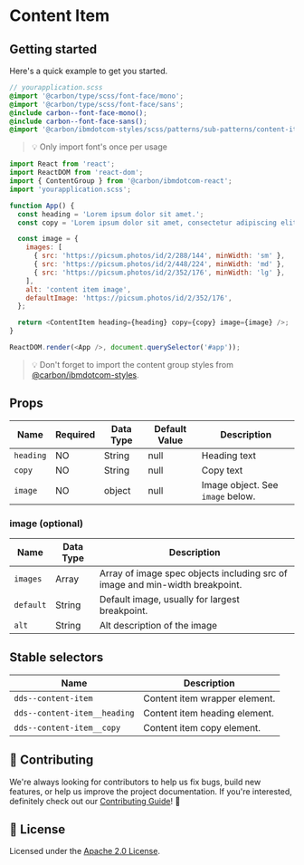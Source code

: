 # Content Item

## Getting started

Here's a quick example to get you started.

```scss
// yourapplication.scss
@import '@carbon/type/scss/font-face/mono';
@import '@carbon/type/scss/font-face/sans';
@include carbon--font-face-mono();
@include carbon--font-face-sans();
@import '@carbon/ibmdotcom-styles/scss/patterns/sub-patterns/content-item';
```

> 💡 Only import font's once per usage

```javascript
import React from 'react';
import ReactDOM from 'react-dom';
import { ContentGroup } from '@carbon/ibmdotcom-react';
import 'yourapplication.scss';

function App() {
  const heading = 'Lorem ipsum dolor sit amet.';
  const copy = 'Lorem ipsum dolor sit amet, consectetur adipiscing elit.';

  const image = {
    images: [
      { src: 'https://picsum.photos/id/2/288/144', minWidth: 'sm' },
      { src: 'https://picsum.photos/id/2/448/224', minWidth: 'md' },
      { src: 'https://picsum.photos/id/2/352/176', minWidth: 'lg' },
    ],
    alt: 'content item image',
    defaultImage: 'https://picsum.photos/id/2/352/176',
  };

  return <ContentItem heading={heading} copy={copy} image={image} />;
}

ReactDOM.render(<App />, document.querySelector('#app'));
```

> 💡 Don't forget to import the content group styles from
> [@carbon/ibmdotcom-styles](https://github.com/carbon-design-system/ibm-dotcom-library/blob/master/packages/styles).

## Props

| Name      | Required | Data Type | Default Value | Description                      |
| --------- | -------- | --------- | ------------- | -------------------------------- |
| `heading` | NO       | String    | null          | Heading text                     |
| `copy`    | NO       | String    | null          | Copy text                        |
| `image`   | NO       | object    | null          | Image object. See `image` below. |

### image (optional)

| Name      | Data Type | Description                                                                  |
| --------- | --------- | ---------------------------------------------------------------------------- |
| `images`  | Array     | Array of image spec objects including src of image and min-width breakpoint. |
| `default` | String    | Default image, usually for largest breakpoint.                               |
| `alt`     | String    | Alt description of the image                                                 |

## Stable selectors

| Name                         | Description                   |
| ---------------------------- | ----------------------------- |
| `dds--content-item`          | Content item wrapper element. |
| `dds--content-item__heading` | Content item heading element. |
| `dds--content-item__copy`    | Content item copy element.    |

## 🙌 Contributing

We're always looking for contributors to help us fix bugs, build new features,
or help us improve the project documentation. If you're interested, definitely
check out our
[Contributing Guide](https://github.com/carbon-design-system/ibm-dotcom-library/blob/master/.github/CONTRIBUTING.md)!
👀

## 📝 License

Licensed under the
[Apache 2.0 License](https://github.com/carbon-design-system/ibm-dotcom-library/blob/master/LICENSE).
